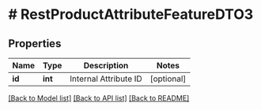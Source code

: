 # # RestProductAttributeFeatureDTO3

## Properties

Name | Type | Description | Notes
------------ | ------------- | ------------- | -------------
**id** | **int** | Internal Attribute ID | [optional]

[[Back to Model list]](../../README.md#models) [[Back to API list]](../../README.md#endpoints) [[Back to README]](../../README.md)
